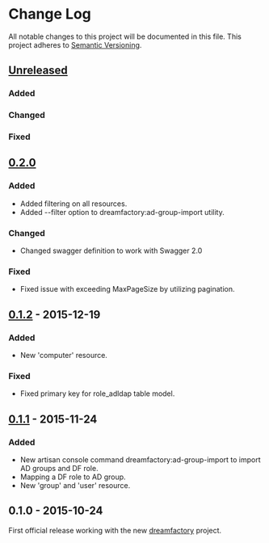 # Change Log
All notable changes to this project will be documented in this file.
This project adheres to [Semantic Versioning](http://semver.org/).

## [Unreleased]
### Added

### Changed

### Fixed

## [0.2.0]
### Added
- Added filtering on all resources.
- Added --filter option to dreamfactory:ad-group-import utility.

### Changed
- Changed swagger definition to work with Swagger 2.0

### Fixed
- Fixed issue with exceeding MaxPageSize by utilizing pagination.

## [0.1.2] - 2015-12-19
### Added
- New 'computer' resource.

### Fixed
- Fixed primary key for role_adldap table model.

## [0.1.1] - 2015-11-24
### Added
- New artisan console command dreamfactory:ad-group-import to import AD groups and DF role.
- Mapping a DF role to AD group.
- New 'group' and 'user' resource.

## 0.1.0 - 2015-10-24
First official release working with the new [dreamfactory](https://github.com/dreamfactorysoftware/dreamfactory) project.

[Unreleased]: https://github.com/dreamfactorysoftware/df-adldap/compare/0.2.0...HEAD
[0.2.0]: https://github.com/dreamfactorysoftware/df-adldap/compare/0.1.2...0.2.0
[0.1.2]: https://github.com/dreamfactorysoftware/df-adldap/compare/0.1.1...0.1.2
[0.1.1]: https://github.com/dreamfactorysoftware/df-adldap/compare/0.1.0...0.1.1
